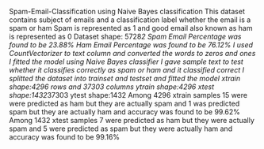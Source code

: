 Spam-Email-Classification using Naive Bayes classification
This dataset contains subject of emails and a classification label whether the email is a spam or ham
Spam is represented as 1 and good email also known as ham is represented as 0
Dataset shape: 5728*2
Spam Email Percentage was found to be 23.88%
Ham Email Percentage was found to be 76.12%
I used CountVectorizer to text column and converted the words to zeros and ones
I fitted the model using Naive Bayes classifier
I gave sample text to test whether it classifies correctly as spam or ham and it classified correct
I splitted the dataset into trainset and testset and fitted the model
xtrain shape:4296 rows and 37303 columns 
ytrain shape:4296
xtest shape:1432*37303
ytest shape:1432
Among 4296 xtrain samples 15 were were predicted as ham but they are actually spam and 1 was predicted spam but they are actually ham and accuracy was found to be 99.62%
Among 1432 xtest samples 7 were predicted as ham but they were actually spam and 5 were predicted as spam but they were actually ham and accuracy was found to be 99.16%
